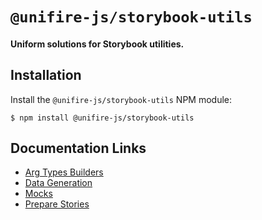 # `@unifire-js/storybook-utils`

#### <b>Uniform solutions for Storybook utilities.</b>

## Installation

Install the `@unifire-js/storybook-utils` NPM module:

```
$ npm install @unifire-js/storybook-utils
```

## Documentation Links

* [Arg Types Builders](/packages/storybook-utils/docs/arg-types-builders.md)
* [Data Generation](/packages/storybook-utils/docs/data-generation.md)
* [Mocks](/packages/storybook-utils/docs/mocks.md)
* [Prepare Stories](/packages/storybook-utils/docs/prepare-stories.md)